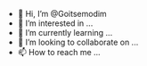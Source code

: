 - 👋 Hi, I’m @Goitsemodim
- 👀 I’m interested in ...
- 🌱 I’m currently learning ...
- 💞️ I’m looking to collaborate on ...
- 📫 How to reach me ...

<!---
Goitsemodim/Goitsemodim is a ✨ special ✨ repository because its `README.md` (this file) appears on your GitHub profile.
You can click the Preview link to take a look at your changes.
--->
